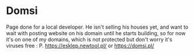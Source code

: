 # Domsi

Page done for a local developer. He isn't selling his houses yet, and want to wait with posting website on his domain until he starts building, so for now it's on one of my domains, which is not protected but don't worry it's viruses free : P.
https://esklep.newtool.pl/ or https://domsi.pl/
